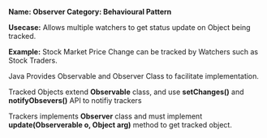 <b>Name: Observer 
Category: Behavioural Pattern
</b>

<b>Usecase:</b> Allows multiple watchers to get status update on Object being tracked.

<b>Example:</b> Stock Market Price Change can be tracked by Watchers such as Stock Traders.

Java Provides Observable and Observer Class to facilitate implementation.

Tracked Objects extend <b>Observable</b> class, and use <b>setChanges()</b> and <b>notifyObsevers()</b> API to notifiy trackers

Trackers implements <b>Observer</b> class and must implement <b>update(Observerable o, Object arg)</b> method to get tracked object.
